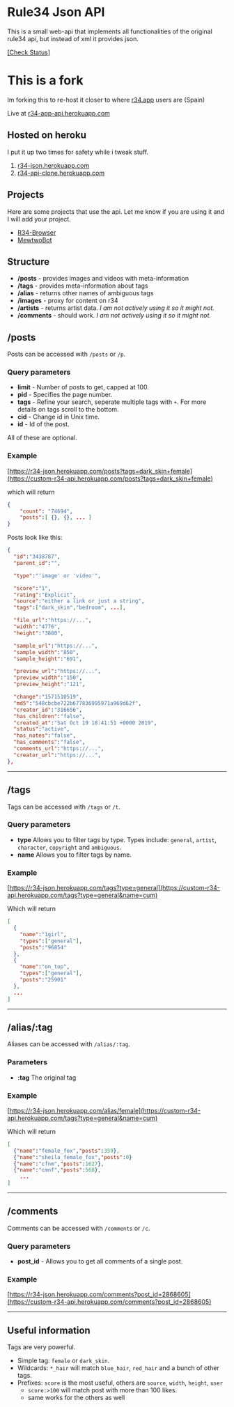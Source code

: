 # Rule34 Json API

This is a small web-api that implements all functionalities of the original rule34 api, but instead of xml it provides json.

[[Check Status]](https://stats.uptimerobot.com/EZVwES34jJ)

# This is a fork

Im forking this to re-host it closer to where [r34.app](https://r34.app/) users are (Spain)

Live at [r34-app-api.herokuapp.com](https://r34-app-api.herokuapp.com/)

## Hosted on heroku

I put it up two times for safety while i tweak stuff.

1.  [r34-json.herokuapp.com](https://r34-json.herokuapp.com)
2.  [r34-api-clone.herokuapp.com](https://r34-api-clone.herokuapp.com)

## Projects

Here are some projects that use the api. Let me know if you are using it and I will add your project.

- [R34-Browser](https://kurozenzen.github.io/r34-react)
- [MewtwoBot](https://github.com/sks316/mewtwo-bot)

## Structure

- **/posts** - provides images and videos with meta-information
- **/tags** - provides meta-information about tags
- **/alias** - returns other names of ambiguous tags
- **/images** - proxy for content on r34
- **/artists** - returns artist data. _I am not actively using it so it might not._
- **/comments** - should work. _I am not actively using it so it might not._

## /posts

Posts can be accessed with `/posts` or `/p`.

### Query parameters

- **limit** - Number of posts to get, capped at 100.
- **pid** - Specifies the page number.
- **tags** - Refine your search, seperate multiple tags with `+`. For more details on tags scroll to the bottom.
- **cid** - Change id in Unix time.
- **id** - Id of the post.

All of these are optional.

### Example

[https://r34-json.herokuapp.com/posts?tags=dark_skin+female](https://custom-r34-api.herokuapp.com/posts?tags=dark_skin+female)

which will return

```json
{
    "count": "74694",
    "posts":[ {}, {}, ... ]
}
```

Posts look like this:

```json
{
  "id":"3438787",
  "parent_id":"",

  "type":"'image' or 'video'",

  "score":"1",
  "rating":"Explicit",
  "source":"either a link or just a string",
  "tags":["dark_skin","bedroom", ...],

  "file_url":"https://...",
  "width":"4776",
  "height":"3880",

  "sample_url":"https://...",
  "sample_width":"850",
  "sample_height":"691",

  "preview_url":"https://...",
  "preview_width":"150",
  "preview_height":"121",

  "change":"1571510519",
  "md5":"548cbcbe722b677836995971a969d62f",
  "creator_id":"316656",
  "has_children":"false",
  "created_at":"Sat Oct 19 18:41:51 +0000 2019",
  "status":"active",
  "has_notes":"false",
  "has_comments":"false",
  "comments_url":"https://...",
  "creator_url":"https://...",
},
```

---

## /tags

Tags can be accessed with `/tags` or `/t`.

### Query parameters

- **type** Allows you to filter tags by type. Types include: `general`, `artist`, `character`, `copyright` and `ambiguous`.
- **name** Allows you to filter tags by name.

### Example

[https://r34-json.herokuapp.com/tags?type=general](https://custom-r34-api.herokuapp.com/tags?type=general&name=cum)

Which will return

```json
[
  {
    "name":"1girl",
    "types":["general"],
    "posts":"96854"
  },
  {
    "name":"on_top",
    "types":["general"],
    "posts":"25901"
  },
  ...
]
```

---

## /alias/:tag

Aliases can be accessed with `/alias/:tag`.

### Parameters

- **:tag** The original tag

### Example

[https://r34-json.herokuapp.com/alias/female](https://custom-r34-api.herokuapp.com/tags?type=general&name=cum)

Which will return

```json
[
  {"name":"female_fox","posts":359},
  {"name":"sheila_female_fox","posts":0}
  {"name":"cfnm","posts":1627},
  {"name":"cmnf","posts":568},
    ...
]
```

---

## /comments

Comments can be accessed with `/comments` or `/c`.

### Query parameters

- **post_id** - Allows you to get all comments of a single post.

### Example

[https://r34-json.herokuapp.com/comments?post_id=2868605](https://custom-r34-api.herokuapp.com/comments?post_id=2868605)

---

## Useful information

Tags are very powerful.

- Simple tag: `female` or `dark_skin`.
- Wildcards: `*_hair` will match `blue_hair`, `red_hair` and a bunch of other tags.
- Prefixes: `score` is the most useful, others are `source`, `width`, `height`, `user`
  - `score:>100` will match post with more than 100 likes.
  - same works for the others as well
